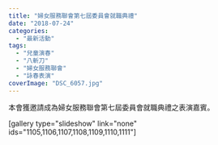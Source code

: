 ```yaml
---
title: "婦女服務聯會第七屆委員會就職典禮"
date: "2018-07-24"
categories: 
  - "最新活動"
tags: 
  - "兒童演春"
  - "八斬刀"
  - "婦女服務聯會"
  - "詠春表演"
coverImage: "DSC_6057.jpg"
---
```


本會獲邀請成為婦女服務聯會第七屆委員會就職典禮之表演嘉賓。<!--more-->

\[gallery type="slideshow" link="none" ids="1105,1106,1107,1108,1109,1110,1111"\]
